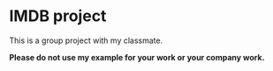# IMDB project
This is a group project with my classmate.

**Please do not use my example for your work or your company work.**
